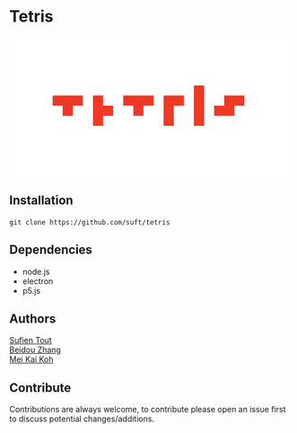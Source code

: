 # Tetris
![RocketLogo](./tetris.jpg "Smart Rockets")

## Installation
    git clone https://github.com/suft/tetris
## Dependencies
* node.js
* electron
* p5.js

## Authors
[Sufien Tout](https://github.com/suft "GitHub")  
[Beidou Zhang](https://github.com/beidouz "GitHub")  
[Mei Kai Koh](https://github.com/meikaik "GitHub")

## Contribute
Contributions are always welcome, to contribute please open an issue first to discuss potential changes/additions.
